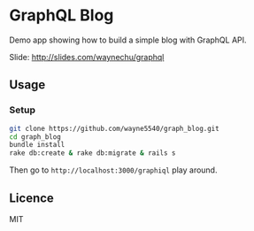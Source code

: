 # GraphQL Blog

Demo app showing how to build a simple blog with GraphQL API.

Slide: http://slides.com/waynechu/graphql

## Usage

### Setup

```sh
git clone https://github.com/wayne5540/graph_blog.git
cd graph_blog
bundle install
rake db:create & rake db:migrate & rails s
```

Then go to `http://localhost:3000/graphiql` play around.

## Licence

MIT
